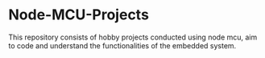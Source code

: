 # Node-MCU-Projects
This repository consists of hobby projects conducted using node mcu, aim to code and understand the functionalities of the embedded system.
